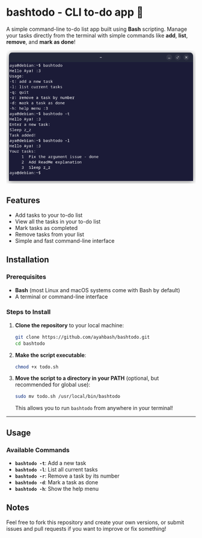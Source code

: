 # bashtodo - CLI to-do app 📝

A simple command-line to-do list app built using **Bash** scripting. Manage your tasks directly from the terminal with simple commands like **add**, **list**, **remove**, and **mark as done**!

![screenshot](ss.png)

## Features 
- Add tasks to your to-do list
- View all the tasks in your to-do list
- Mark tasks as completed
- Remove tasks from your list
- Simple and fast command-line interface

## Installation

### Prerequisites

- **Bash** (most Linux and macOS systems come with Bash by default)
- A terminal or command-line interface

### Steps to Install

1. **Clone the repository** to your local machine:
    
    ```bash
    git clone https://github.com/ayahbash/bashtodo.git
    cd bashtodo
    ```
    
2. **Make the script executable**:
    
    ```bash
    chmod +x todo.sh
    ```
    
3. **Move the script to a directory in your PATH** (optional, but recommended for global use):

    ```bash
    sudo mv todo.sh /usr/local/bin/bashtodo
    ```
    This allows you to run `bashtodo` from anywhere in your terminal!
    

---

## Usage
### Available Commands

- **`bashtodo -t`**: Add a new task
- **`bashtodo -l`**: List all current tasks
- **`bashtodo -r`**: Remove a task by its number
- **`bashtodo -d`**: Mark a task as done
- **`bashtodo -h`**: Show the help menu

## Notes

Feel free to fork this repository and create your own versions, or submit issues and pull requests if you want to improve or fix something!